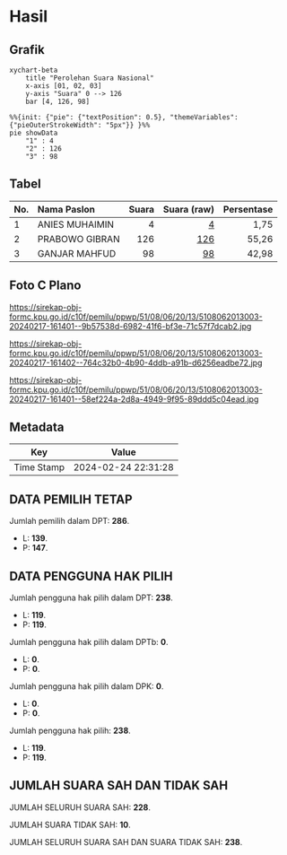 # Hasil

## Grafik

```mermaid
xychart-beta
    title "Perolehan Suara Nasional"
    x-axis [01, 02, 03]
    y-axis "Suara" 0 --> 126
    bar [4, 126, 98]
```

```mermaid
%%{init: {"pie": {"textPosition": 0.5}, "themeVariables": {"pieOuterStrokeWidth": "5px"}} }%%
pie showData
    "1" : 4
    "2" : 126
    "3" : 98
```

## Tabel

| No. | Nama Paslon    | Suara | Suara (raw) | Persentase |
|:--- |:-------------- | -----:| -----------:| ----------:|
| 1   | ANIES MUHAIMIN | 4     | [4][p-1]    | 1,75       |
| 2   | PRABOWO GIBRAN | 126   | [126][p-2]  | 55,26      |
| 3   | GANJAR MAHFUD  | 98    | [98][p-3]   | 42,98      |


[p-1]: https://github.com/gigit-pemilu/pemilu-2024/blob/main/pilpres/hitung-suara/sub/51-bali/sub/08-buleleng/sub/06-buleleng/sub/2013-sarimekar/sub/003-tps/sub/paslon-1.txt
[p-2]: https://github.com/gigit-pemilu/pemilu-2024/blob/main/pilpres/hitung-suara/sub/51-bali/sub/08-buleleng/sub/06-buleleng/sub/2013-sarimekar/sub/003-tps/sub/paslon-2.txt
[p-3]: https://github.com/gigit-pemilu/pemilu-2024/blob/main/pilpres/hitung-suara/sub/51-bali/sub/08-buleleng/sub/06-buleleng/sub/2013-sarimekar/sub/003-tps/sub/paslon-3.txt

## Foto C Plano

https://sirekap-obj-formc.kpu.go.id/c10f/pemilu/ppwp/51/08/06/20/13/5108062013003-20240217-161401--9b57538d-6982-41f6-bf3e-71c57f7dcab2.jpg

https://sirekap-obj-formc.kpu.go.id/c10f/pemilu/ppwp/51/08/06/20/13/5108062013003-20240217-161402--764c32b0-4b90-4ddb-a91b-d6256eadbe72.jpg

https://sirekap-obj-formc.kpu.go.id/c10f/pemilu/ppwp/51/08/06/20/13/5108062013003-20240217-161401--58ef224a-2d8a-4949-9f95-89ddd5c04ead.jpg


## Metadata

| Key        | Value               |
| ---------- | ------------------- |
| Time Stamp | 2024-02-24 22:31:28 |


## DATA PEMILIH TETAP

Jumlah pemilih dalam DPT: **286**.
 * L: **139**.
 * P: **147**.

## DATA PENGGUNA HAK PILIH

Jumlah pengguna hak pilih dalam DPT: **238**.
 * L: **119**.
 * P: **119**.

Jumlah pengguna hak pilih dalam DPTb: **0**.
 * L: **0**.
 * P: **0**.

Jumlah pengguna hak pilih dalam DPK: **0**.
 * L: **0**.
 * P: **0**.

Jumlah pengguna hak pilih: **238**.
 * L: **119**.
 * P: **119**.

## JUMLAH SUARA SAH DAN TIDAK SAH

JUMLAH SELURUH SUARA SAH: **228**.

JUMLAH SUARA TIDAK SAH: **10**.

JUMLAH SELURUH SUARA SAH DAN SUARA TIDAK SAH: **238**.


